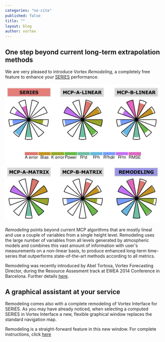 ```yaml
---
categories: "no-cita"
published: false
title: ""
layout: blog
author: vortex
---
```


## One step beyond current long-term extrapolation methods

We are very pleased to introduce Vortex _Remodeling_, a completely free feature to enhance your [SERIES](../solutions/series.html) performance.

![](/assets/img/petals.jpg)

_Remodeling_ points beyond current MCP algorithms that are mostly lineal and use a couple of variables from a single height level. Remodeling uses the large number of variables from all levels generated by atmospheric models and combines this vast amount of information with user's measurements on a non-linear basis, to produce enhanced long-term time-series that outperforms state-of-the-art methods according to all metrics.

Remodeling was recently introduced by Abel Tortosa, Vortex Forecasting Director, during the Resource Assesment track at EWEA 2014 Conference in Barcelona. Further details [here](htt../docs/EWEA2014_Atortosa.pdf).

## A graphical assistant at your service

Remodeling comes also with a complete remodeling of Vortex Interface for SERIES. As you may have already noticed, when selecting a computed SERIES in Vortex Interface a new, flexible graphical window replaces the standard navigation map.

Remodeling is a straight-forward feature in this new window. For complete instructions, click [here](../docs/info.remodeling.pdf)
